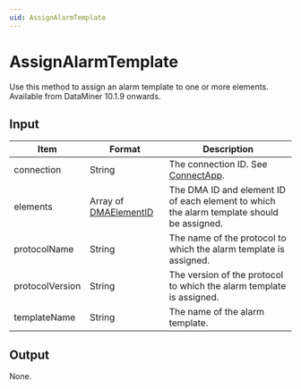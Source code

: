 ```yaml
---
uid: AssignAlarmTemplate
---
```


# AssignAlarmTemplate

Use this method to assign an alarm template to one or more elements. Available from DataMiner 10.1.9 onwards.

## Input

| Item            | Format                | Description                                                                               |
|-----------------|-----------------------|-------------------------------------------------------------------------------------------|
| connection      | String                | The connection ID. See [ConnectApp](xref:ConnectApp).                                     |
| elements        | Array of [DMAElementID](xref:DMAElementID) | The DMA ID and element ID of each element to which the alarm template should be assigned. |
| protocolName    | String                | The name of the protocol to which the alarm template is assigned.                         |
| protocolVersion | String                | The version of the protocol to which the alarm template is assigned.                      |
| templateName    | String                | The name of the alarm template.                                                           |

## Output

None.
